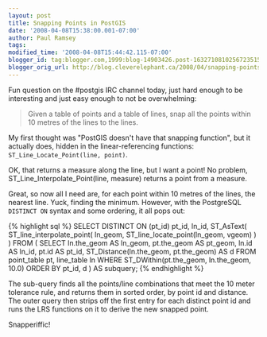```yaml
---
layout: post
title: Snapping Points in PostGIS
date: '2008-04-08T15:38:00.001-07:00'
author: Paul Ramsey
tags: 
modified_time: '2008-04-08T15:44:42.115-07:00'
blogger_id: tag:blogger.com,1999:blog-14903426.post-1632710810256723515
blogger_orig_url: http://blog.cleverelephant.ca/2008/04/snapping-points-in-postgis.html
---
```


Fun question on the #postgis IRC channel today, just hard enough to be interesting and just easy enough to not be overwhelming:

> Given a table of points and a table of lines, snap all the points within 10 metres of the lines to the lines.

My first thought was "PostGIS doesn't have that snapping function", but it actually does, hidden in the linear-referencing functions: `ST_Line_Locate_Point(line, point)`.

OK, that returns a measure along the line, but I want a point! No problem, ST_Line_Interpolate_Point(line, measure) returns a point from a measure.

Great, so now all I need are, for each point within 10 metres of the lines, the nearest line. Yuck, finding the minimum.  However, with the PostgreSQL `DISTINCT ON` syntax and some ordering, it all pops out:

{% highlight sql %}
SELECT DISTINCT ON (pt_id)
    pt_id,
    ln_id, 
    ST_AsText(
        ST_line_interpolate_point(
            ln_geom, 
            ST_line_locate_point(ln_geom, vgeom)
        )
    ) 
FROM
(
    SELECT 
        ln.the_geom AS ln_geom,
        pt.the_geom AS pt_geom, 
        ln.id AS ln_id, 
        pt.id AS pt_id, 
        ST_Distance(ln.the_geom, pt.the_geom) AS d
    FROM 
        point_table pt, 
        line_table ln 
    WHERE 
        ST_DWithin(pt.the_geom, ln.the_geom, 10.0) 
    ORDER BY pt_id, d
) AS subquery;
{% endhighlight %}
                           
The sub-query finds all the points/line combinations that meet the 10 meter tolerance rule, and returns them in sorted order, by point id and distance.  The outer query then strips off the first entry for each distinct point id and runs the LRS functions on it to derive the new snapped point.

Snapperiffic!